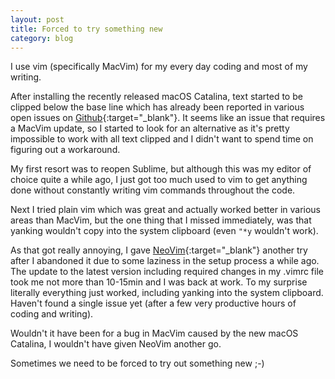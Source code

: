 ```yaml
---
layout: post
title: Forced to try something new
category: blog
---
```


I use vim (specifically MacVim) for my every day coding and most of my writing.

After installing the recently released macOS Catalina, text started to be clipped below the base line which has already been reported in various open issues on [Github](https://github.com/macvim-dev/macvim/issues){:target="_blank"}. It seems like an issue that requires a MacVim update, so I started to look for an alternative as it's pretty impossible to work with all text clipped and I didn't want to spend time on figuring out a workaround.

My first resort was to reopen Sublime, but although this was my editor of choice quite a while ago, I just got too much used to vim to get anything done without constantly writing vim commands throughout the code.

Next I tried plain vim which was great and actually worked better in various areas than MacVim, but the one thing that I missed immediately, was that yanking wouldn't copy into the system clipboard (even `"*y` wouldn't work).

As that got really annoying, I gave [NeoVim](https://neovim.io){:target="_blank"} another try after I abandoned it due to some laziness in the setup process a while ago. The update to the latest version including required changes in my .vimrc file took me not more than 10-15min and I was back at work. To my surprise literally everything just worked, including yanking into the system clipboard. Haven't found a single issue yet (after a few very productive hours of coding and writing).

Wouldn't it have been for a bug in MacVim caused by the new macOS Catalina, I wouldn't have given NeoVim another go.

Sometimes we need to be forced to try out something new ;-)